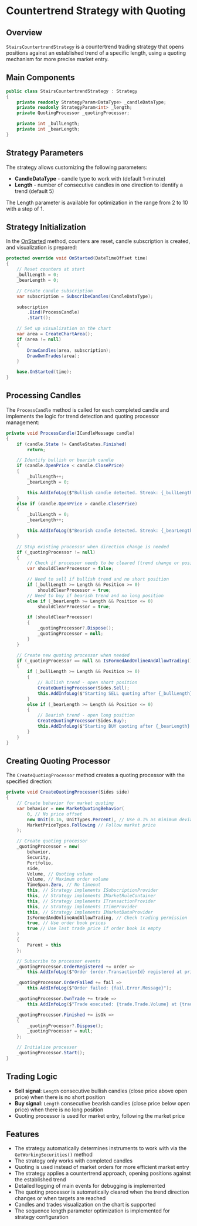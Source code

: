 # Countertrend Strategy with Quoting

## Overview

`StairsCountertrendStrategy` is a countertrend trading strategy that opens positions against an established trend of a specific length, using a quoting mechanism for more precise market entry.

## Main Components

```cs
public class StairsCountertrendStrategy : Strategy
{
	private readonly StrategyParam<DataType> _candleDataType;
	private readonly StrategyParam<int> _length;
	private QuotingProcessor _quotingProcessor;

	private int _bullLength;
	private int _bearLength;
}
```

## Strategy Parameters

The strategy allows customizing the following parameters:

- **CandleDataType** - candle type to work with (default 1-minute)
- **Length** - number of consecutive candles in one direction to identify a trend (default 5)

The Length parameter is available for optimization in the range from 2 to 10 with a step of 1.

## Strategy Initialization

In the [OnStarted](xref:StockSharp.Algo.Strategies.Strategy.OnStarted(System.DateTimeOffset)) method, counters are reset, candle subscription is created, and visualization is prepared:

```cs
protected override void OnStarted(DateTimeOffset time)
{
	// Reset counters at start
	_bullLength = 0;
	_bearLength = 0;

	// Create candle subscription
	var subscription = SubscribeCandles(CandleDataType);

	subscription
		.Bind(ProcessCandle)
		.Start();

	// Set up visualization on the chart
	var area = CreateChartArea();
	if (area != null)
	{
		DrawCandles(area, subscription);
		DrawOwnTrades(area);
	}

	base.OnStarted(time);
}
```

## Processing Candles

The `ProcessCandle` method is called for each completed candle and implements the logic for trend detection and quoting processor management:

```cs
private void ProcessCandle(ICandleMessage candle)
{
	if (candle.State != CandleStates.Finished)
		return;

	// Identify bullish or bearish candle
	if (candle.OpenPrice < candle.ClosePrice)
	{
		_bullLength++;
		_bearLength = 0;

		this.AddInfoLog($"Bullish candle detected. Streak: {_bullLength}");
	}
	else if (candle.OpenPrice > candle.ClosePrice)
	{
		_bullLength = 0;
		_bearLength++;

		this.AddInfoLog($"Bearish candle detected. Streak: {_bearLength}");
	}

	// Stop existing processor when direction change is needed
	if (_quotingProcessor != null)
	{
		// Check if processor needs to be cleared (trend change or position)
		var shouldClearProcessor = false;

		// Need to sell if bullish trend and no short position
		if (_bullLength >= Length && Position >= 0)
			shouldClearProcessor = true;
		// Need to buy if bearish trend and no long position
		else if (_bearLength >= Length && Position <= 0)
			shouldClearProcessor = true;

		if (shouldClearProcessor)
		{
			_quotingProcessor?.Dispose();
			_quotingProcessor = null;
		}
	}

	// Create new quoting processor when needed
	if (_quotingProcessor == null && IsFormedAndOnlineAndAllowTrading())
	{
		if (_bullLength >= Length && Position >= 0)
		{
			// Bullish trend - open short position
			CreateQuotingProcessor(Sides.Sell);
			this.AddInfoLog($"Starting SELL quoting after {_bullLength} bullish candles");
		}
		else if (_bearLength >= Length && Position <= 0)
		{
			// Bearish trend - open long position
			CreateQuotingProcessor(Sides.Buy);
			this.AddInfoLog($"Starting BUY quoting after {_bearLength} bearish candles");
		}
	}
}
```

## Creating Quoting Processor

The `CreateQuotingProcessor` method creates a quoting processor with the specified direction:

```cs
private void CreateQuotingProcessor(Sides side)
{
	// Create behavior for market quoting
	var behavior = new MarketQuotingBehavior(
		0, // No price offset
		new Unit(0.1m, UnitTypes.Percent), // Use 0.1% as minimum deviation
		MarketPriceTypes.Following // Follow market price
	);

	// Create quoting processor
	_quotingProcessor = new(
		behavior,
		Security,
		Portfolio,
		side,
		Volume, // Quoting volume
		Volume, // Maximum order volume
		TimeSpan.Zero, // No timeout
		this, // Strategy implements ISubscriptionProvider
		this, // Strategy implements IMarketRuleContainer
		this, // Strategy implements ITransactionProvider
		this, // Strategy implements ITimeProvider
		this, // Strategy implements IMarketDataProvider
		IsFormedAndOnlineAndAllowTrading, // Check trading permission
		true, // Use order book prices
		true // Use last trade price if order book is empty
	)
	{
		Parent = this
	};

	// Subscribe to processor events
	_quotingProcessor.OrderRegistered += order =>
		this.AddInfoLog($"Order {order.TransactionId} registered at price {order.Price}");

	_quotingProcessor.OrderFailed += fail =>
		this.AddInfoLog($"Order failed: {fail.Error.Message}");

	_quotingProcessor.OwnTrade += trade =>
		this.AddInfoLog($"Trade executed: {trade.Trade.Volume} at {trade.Trade.Price}");

	_quotingProcessor.Finished += isOk =>
	{
		_quotingProcessor?.Dispose();
		_quotingProcessor = null;
	};

	// Initialize processor
	_quotingProcessor.Start();
}
```

## Trading Logic

- **Sell signal**: `Length` consecutive bullish candles (close price above open price) when there is no short position
- **Buy signal**: `Length` consecutive bearish candles (close price below open price) when there is no long position
- Quoting processor is used for market entry, following the market price

## Features

- The strategy automatically determines instruments to work with via the `GetWorkingSecurities()` method
- The strategy only works with completed candles
- Quoting is used instead of market orders for more efficient market entry
- The strategy applies a countertrend approach, opening positions against the established trend
- Detailed logging of main events for debugging is implemented
- The quoting processor is automatically cleared when the trend direction changes or when targets are reached
- Candles and trades visualization on the chart is supported
- The sequence length parameter optimization is implemented for strategy configuration
